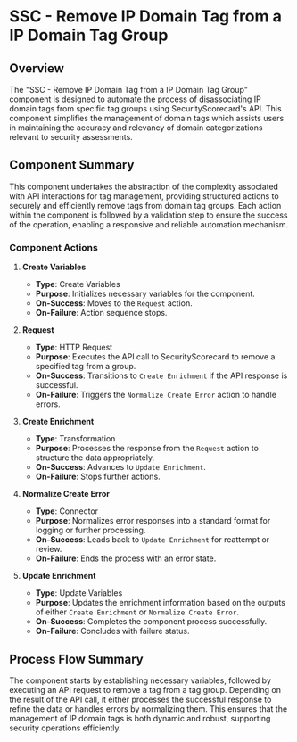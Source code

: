 # SSC - Remove IP Domain Tag from a IP Domain Tag Group

## Overview
The "SSC - Remove IP Domain Tag from a IP Domain Tag Group" component is designed to automate the process of disassociating IP domain tags from specific tag groups using SecurityScorecard's API. This component simplifies the management of domain tags which assists users in maintaining the accuracy and relevancy of domain categorizations relevant to security assessments.

## Component Summary
This component undertakes the abstraction of the complexity associated with API interactions for tag management, providing structured actions to securely and efficiently remove tags from domain tag groups. Each action within the component is followed by a validation step to ensure the success of the operation, enabling a responsive and reliable automation mechanism.

### Component Actions
1. **Create Variables**
   - **Type**: Create Variables
   - **Purpose**: Initializes necessary variables for the component.
   - **On-Success**: Moves to the `Request` action.
   - **On-Failure**: Action sequence stops.

2. **Request**
   - **Type**: HTTP Request
   - **Purpose**: Executes the API call to SecurityScorecard to remove a specified tag from a group.
   - **On-Success**: Transitions to `Create Enrichment` if the API response is successful.
   - **On-Failure**: Triggers the `Normalize Create Error` action to handle errors.

3. **Create Enrichment**
   - **Type**: Transformation
   - **Purpose**: Processes the response from the `Request` action to structure the data appropriately.
   - **On-Success**: Advances to `Update Enrichment`.
   - **On-Failure**: Stops further actions.

4. **Normalize Create Error**
   - **Type**: Connector
   - **Purpose**: Normalizes error responses into a standard format for logging or further processing.
   - **On-Success**: Leads back to `Update Enrichment` for reattempt or review.
   - **On-Failure**: Ends the process with an error state.

5. **Update Enrichment**
   - **Type**: Update Variables
   - **Purpose**: Updates the enrichment information based on the outputs of either `Create Enrichment` or `Normalize Create Error`.
   - **On-Success**: Completes the component process successfully.
   - **On-Failure**: Concludes with failure status.

## Process Flow Summary
The component starts by establishing necessary variables, followed by executing an API request to remove a tag from a tag group. Depending on the result of the API call, it either processes the successful response to refine the data or handles errors by normalizing them. This ensures that the management of IP domain tags is both dynamic and robust, supporting security operations efficiently.
